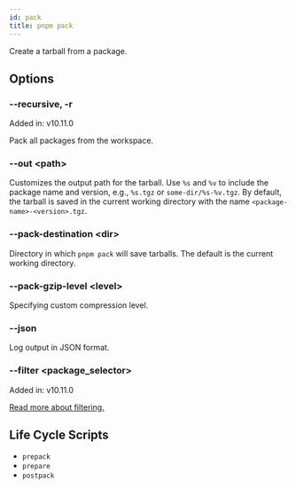```yaml
---
id: pack
title: pnpm pack
---
```


Create a tarball from a package.

## Options

### --recursive, -r

Added in: v10.11.0

Pack all packages from the workspace.

### --out &lt;path\>

Customizes the output path for the tarball. Use `%s` and `%v` to include the package name and version, e.g., `%s.tgz` or `some-dir/%s-%v.tgz`. By default, the tarball is saved in the current working directory with the name `<package-name>-<version>.tgz`.

### --pack-destination &lt;dir\>

Directory in which `pnpm pack` will save tarballs. The default is the current working directory.

### --pack-gzip-level &lt;level\>

Specifying custom compression level.

### --json

Log output in JSON format.

### --filter &lt;package_selector\>

Added in: v10.11.0

[Read more about filtering.](../filtering.md)

## Life Cycle Scripts

* `prepack`
* `prepare`
* `postpack`

